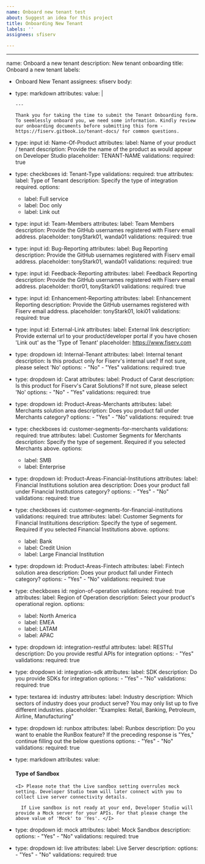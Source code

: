 ```yaml
---
name: Onboard new tenant test
about: Suggest an idea for this project
title: Onboarding New Tenant
labels: ''
assignees: sfiserv

---
```


---
name: Onboard a new tenant
description: New tenant onboarding
title: Onboard a new tenant
labels:
  - Onboard New Tenant
assignees: sfiserv
body:
  - type: markdown
    attributes:
      value: |
        
        ---
        
        Thank you for taking the time to submit the Tenant Onboarding form. To seemlessly onboard you, we need some information. Kindly review our onboarding documents before submitting this form - https://fiserv.gitbook.io/tenant-docs/ for common questions.
  - type: input
    id: Name-Of-Product
    attributes:
      label: Name of your product / tenant
      description: Provide the name of the product as would appear on Developer Studio
      placeholder: TENANT-NAME
    validations:
      required: true
  - type: checkboxes
    id: Tenant-Type
    validations:
      required: true
    attributes:
      label: Type of Tenant
      description: Specify the type of integration required.
      options:
      - label: Full service
      - label: Doc only
      - label: Link out
  - type: input
    id: Team-Members
    attributes:
      label: Team Members
      description: Provide the GitHub usernames registered with Fiserv email address.
      placeholder: tonyStark01, wanda01
    validations:
      required: true
  - type: input
    id: Bug-Reporting
    attributes:
      label: Bug Reporting
      description: Provide the GitHub usernames registered with Fiserv email address.
      placeholder: tonyStark01, wanda01
    validations:
      required: true
  - type: input
    id: Feedback-Reporting
    attributes:
      label: Feedback Reporting
      description: Provide the GitHub usernames registered with Fiserv email address.
      placeholder: thor01, tonyStark01
    validations:
      required: true
  - type: input
    id: Enhancement-Reporting
    attributes:
      label: Enhancement Reporting
      description: Provide the GitHub usernames registered with Fiserv email address.
      placeholder: tonyStark01, loki01
    validations:
      required: true
  - type: input
    id: External-Link
    attributes:
      label: External link
      description: Provide external url to your product/developer portal if you have chosen 'Link out' as the 'Type of Tenant'
      placeholder: https://www.fiserv.com
  - type: dropdown
    id: Internal-Tenant
    attributes:
        label: Internal tenant
        description: Is this product only for Fiserv's internal use? If not sure, please select 'No'
        options:
         - "No"
         - "Yes"
    validations:
      required: true
  - type: dropdown
    id: Carat
    attributes:
        label: Product of Carat
        description: Is this product for Fiserv's Carat Solutions? If not sure, please select 'No'
        options:
         - "No"
         - "Yes"
    validations:
      required: true
  - type: dropdown
    id: Product-Areas-Merchants
    attributes:
        label: Merchants solution area
        description: Does you product fall under Merchants category?
        options:
         - "Yes"
         - "No"
    validations:
      required: true
  - type: checkboxes
    id: customer-segments-for-merchants
    validations:
      required: true
    attributes:
      label: Customer Segments for Merchants
      description: Specify the type of segement. Required if you selected Merchants above.
      options:
      - label: SMB
      - label: Enterprise
  - type: dropdown
    id: Product-Areas-Financial-Institutions
    attributes:
        label: Financial Institutions solution area
        description: Does your product fall under Financial Institutions category?
        options:
         - "Yes"
         - "No"
    validations:
      required: true
  - type: checkboxes
    id: customer-segments-for-financial-institutions
    validations:
      required: true
    attributes:
      label: Customer Segments for Financial Instituitions
      description: Specify the type of segement. Required if you selected Financial Institutions above.
      options:
       - label: Bank
       - label: Credit Union
       - label: Large Financial Institution
  - type: dropdown
    id: Product-Areas-Fintech
    attributes:
        label: Fintech solution area
        description: Does your product fall under Fintech category?
        options:
         - "Yes"
         - "No"
    validations:
      required: true
  - type: checkboxes
    id: region-of-operation
    validations:
      required: true
    attributes:
      label: Region of Operation
      description: Select your product's operational region. 
      options:
       - label: North America
       - label: EMEA
       - label: LATAM
       - label: APAC
  - type: dropdown
    id: integration-restful
    attributes:
      label: RESTful
      description: Do you provide restful APIs for integration
      options:
        - "Yes"
    validations:
      required: true
  - type: dropdown
    id: integration-sdk
    attributes:
      label: SDK
      description: Do you provide SDKs for integration
      options:
        - "Yes"
        - "No"
    validations:
      required: true
  - type: textarea
    id: industry
    attributes:
      label: Industry
      description: Which sectors of industry does your product serve? You may only list up to five different industries. 
      placeholder: "Examples: Retail, Banking, Petroleum, Airline, Manufacturing"
  - type: dropdown
    id: runbox
    attributes:
      label: Runbox
      description: Do you want to enable the RunBox feature? If the preceding response is "Yes," continue filling out the below questions
      options:
        - "Yes"
        - "No"
    validations:
      required: true
      
  - type: markdown
    attributes:
      value: <h4> Type of Sandbox </h4>
        
        
        
        <I> Please note that the Live sandbox setting overrules mock setting. Developer Studio team will later connect with you to collect Live server connectivity details.
      
          If Live sandbox is not ready at your end, Developer Studio will provide a Mock server for your APIs. For that please change the above value of 'Mock' to 'Yes'. </I>
      
  - type: dropdown
    id: mock
    attributes:
      label: Mock Sandbox
      description:
      options:
        - "Yes"
        - "No"
    validations:
      required: true
        
  - type: dropdown
    id: live
    attributes:
      label: Live Server
      description:
      options:
        - "Yes"
        - "No"
    validations:
      required: true
